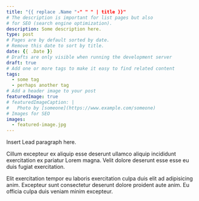 ```yaml
---
title: "{{ replace .Name "-" " " | title }}"
# The description is important for list pages but also
# for SEO (search engine optimization).
description: Some description here.
type: post
# Pages are by default sorted by date.
# Remove this date to sort by title.
date: {{ .Date }}
# Drafts are only visible when running the development server
draft: true
# Add one or more tags to make it easy to find related content 
tags:
  - some tag
  - perhaps another tag
# Add a header image to your post
featuredImage: true
# featuredImageCaption: |
#   Photo by [someone](https://www.example.com/someone)
# Images for SEO
images:
  - featured-image.jpg
---
```


<p class="lead">Insert Lead paragraph here.</p>

Cillum excepteur ex aliquip esse deserunt ullamco aliquip incididunt
exercitation ex pariatur Lorem magna. Velit dolore deserunt esse esse eu duis
fugiat exercitation.

Elit exercitation tempor eu laboris exercitation culpa duis elit ad adipisicing
anim. Excepteur sunt consectetur deserunt dolore proident aute anim. Eu officia
culpa duis veniam minim excepteur.
